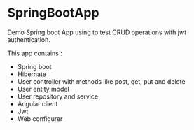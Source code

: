 # SpringBootApp

Demo Spring boot App using to test CRUD operations with jwt authentication.

This app contains :
  - Spring boot
  - Hibernate
  - User controller with methods like post, get, put and delete
  - User entity model
  - User repository and service
  - Angular client
  - Jwt
  - Web configurer
 
